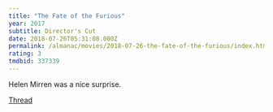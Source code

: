 ```yaml
---
title: "The Fate of the Furious"
year: 2017
subtitle: Director's Cut
date: 2018-07-26T05:31:08.000Z
permalink: /almanac/movies/2018-07-26-the-fate-of-the-furious/index.html
rating: 3
tmdbid: 337339
---
```


Helen Mirren was a nice surprise.

[Thread](https://twitter.com/rmlewisuk/status/1022238473074429952)